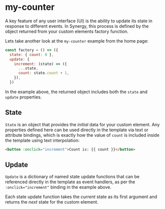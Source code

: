 <x-app>
  <head>
    <title>Learn by example - My Counter | Synergy JS</title>
  </head>

# my-counter

<my-counter></my-counter>

A key feature of any user interface (UI) is the ability to update its state in response to different events. In Synergy, this process is defined by the object returned from your custom elements factory function.

Lets take another look at the `my-counter` example from the home page:

```js
const factory = () => ({
  state: { count: 0 },
  update: {
    increment: (state) => ({
      ...state,
      count: state.count + 1,
    }),
  })
```

In the example above, the returned object includes both the `state` and `update` properties.

## State

`State` is an object that provides the _initial_ data for your custom element. Any properties defined here can be used directly in the template via text or attribute bindings, which is exactly how the value of `count` is included inside the template using text interpolation:

```html
<button :onclick="increment">Count is: {{ count }}</button>
```

## Update

`Update` is a dictionary of named state update functions that can be referenced directly in the template as event handlers, as per the `:onclick="increment"` binding in the example above.

Each state update function takes the _current_ state as its first argument and returns the _next_ state for the custom element.
